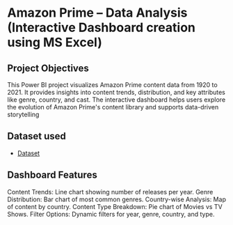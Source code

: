 # Amazon Prime – Data Analysis (Interactive Dashboard creation using MS Excel)
## Project Objectives
This Power BI project visualizes Amazon Prime content data from 1920 to 2021. It provides insights into content trends, distribution, and key attributes like genre, country, and cast. The interactive dashboard helps users explore the evolution of Amazon Prime's content library and supports data-driven storytelling


## Dataset used
- <a href="https://github.com/Dhanusha2929/Amazon-Prime-Dashboard-/blob/main/amazon_prime_titles.csv">Dataset</a>

## Dashboard Features
Content Trends: Line chart showing number of releases per year.
Genre Distribution: Bar chart of most common genres.
Country-wise Analysis: Map  of content by country.
Content Type Breakdown: Pie chart of Movies vs TV Shows.
Filter Options: Dynamic filters for year, genre, country, and type.

